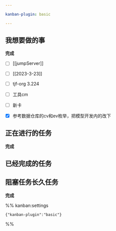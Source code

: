 ```yaml
---

kanban-plugin: basic

---
```


## 我想要做的事

**完成**
- [ ] [[jumpServer]]
- [ ] [[2023-3-23]]
- [ ] tjf-org 3.224
- [ ] 工具cm
- [ ] 新卡
- [x] 参考数据仓库的cv和ev枚举，把模型开发内的改下


## 正在进行的任务

**完成**


## 已经完成的任务



## 阻塞任务长久任务

**完成**




%% kanban:settings
```
{"kanban-plugin":"basic"}
```
%%